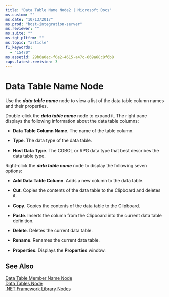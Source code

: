 ```yaml
---
title: "Data Table Name Node2 | Microsoft Docs"
ms.custom: ""
ms.date: "10/13/2017"
ms.prod: "host-integration-server"
ms.reviewer: ""
ms.suite: ""
ms.tgt_pltfrm: ""
ms.topic: "article"
f1_keywords: 
  - "15470"
ms.assetid: 29b6a0ec-f0e2-4615-a47c-669a68c8f6b8
caps.latest.revision: 3
---
```

# Data Table Name Node
Use the ***data table name*** node to view a list of the data table column names and their properties.  
  
 Double-click the ***data table name*** node to expand it. The right pane displays the following information about the data table columns:  
  
-   **Data Table Column Name**. The name of the table column.  
  
-   **Type**. The data type of the data table.  
  
-   **Host Data Type**. The COBOL or RPG data type that best describes the data table type.  
  
 Right-click the ***data table name*** node to display the following seven options:  
  
-   **Add Data Table Column**. Adds a new column to the data table.  
  
-   **Cut**. Copies the contents of the data table to the Clipboard and deletes it.  
  
-   **Copy**. Copies the contents of the data table to the Clipboard.  
  
-   **Paste**. Inserts the column from the Clipboard into the current data table definition.  
  
-   **Delete**. Deletes the current data table.  
  
-   **Rename**. Renames the current data table.  
  
-   **Properties**. Displays the **Properties** window.  
  
## See Also  
 [Data Table Member Name Node](../core/data-table-member-name-node.md)   
 [Data Tables Node](../core/data-tables-node.md)   
 [.NET Framework Library Nodes](../core/net-framework-library-nodes.md)